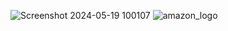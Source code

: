 ![Screenshot 2024-05-19 100107](https://github.com/4miit/amazonclone/assets/152176527/1509d3f9-4c02-4b21-9b4d-ffa06295ef2a)
![amazon_logo](https://github.com/4miit/amazonclone/assets/152176527/9e59eba0-b48b-41e7-aef9-472883a261c2)
